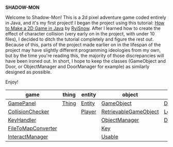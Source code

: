 __SHADOW-MON__

Welcome to Shadow-Mon! This is a 2d pixel adventure game coded entirely in Java, and it's my first project! 
I began the project using this tutorial: [How to Make a 2D Game in Java](https://www.youtube.com/watch?v=om59cwR7psI&list=PL_QPQmz5C6WUF-pOQDsbsKbaBZqXj4qSq) by [RyiSnow](https://www.youtube.com/@RyiSnow). 
After I learned how to create the effect of character collision (very early on in the project, with under 10 files), I decided to ditch the tutorial completely and figure the rest out. 
Because of this, parts of the project made earlier on in the lifespan of the project may have slightly different programming ideologies from my own, but by the time you're reading this, the majority of those discrepancies will have been ironed out.
In short, I hope to keep the classes (GameObject and Door, or ObjectManager and DoorManager for example) as similarly designed as possible.

Enjoy!

| game                                                     | thing                          | entity                           | object                                                         | door                                       | tile                                       | world                                      | UI                               | inventory                                              | SFX                            |
|----------------------------------------------------------|--------------------------------|----------------------------------|----------------------------------------------------------------|--------------------------------------------|--------------------------------------------|--------------------------------------------|----------------------------------|--------------------------------------------------------|--------------------------------|
| [GamePanel](descriptions/gamepanel.md)                   | [Thing](descriptions/thing.md) | [Entity](descriptions/entity.md) | [GameObject](descriptions/gameobject.md)                       | [Door](descriptions/door.md)               | [Tile](descriptions/tile.md)               | [Map](descriptions/map.md)                 | [Option](descriptions/option.md) | [Inventory](descriptions/inventory.md)                 | [Sound](descriptions/sound.md) |
| [CollisionChecker](descriptions/collisionchecker.md)     |                                | [Player](descriptions/player.md) | [RetrievableGameObject](descriptions/retrievablegameobject.md) | [LockedDoor](descriptions/lockeddoor.md)   | [TileManager](descriptions/tilemanager.md) | [Level](descriptions/level.md)             | [Prompt](descriptions/prompt.md) | [InventorySlot](descriptions/inventoryslot.md)         |                                |
| [KeyHandler](descriptions/keyhandler.md)                 |                                |                                  | [ObjectManager](descriptions/objectmanager.md)                 | [DoorManager](descriptions/doormanager.md) |                                            | [LevelStream](descriptions/levelstream.md) | [UI](descriptions/ui.md)         | [InventoryIterator](descriptions/inventoryiterator.md) |                                |
| [FileToMapConverter](descriptions/filetomapconverter.md) |                                |                                  | [Key](descriptions/key.md)                                     |                                            |                                            | [World](descriptions/world.md)             |                                  | [PlayerInventory](descriptions/playerinventory.md)     |                                |
| [InteractManager](descriptions/interactmanager.md)       |                                |                                  | [Usable](descriptions/usable.md)                               |                                            |                                            |                                            |                                  |                                                        |                                |

